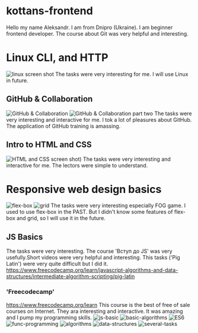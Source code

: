 # kottans-frontend

Hello my name Aleksandr. I am from Dnipro (Ukraine).
I am beginner frontend developer. The course about Git was very helpful and  interesting.

# Linux CLI, and HTTP
![linux screen shot](task_linux_cli/linux.jpg)
The tasks were very interesting for me. I will use Linux in future.

## GitHub & Collaboration 
![GitHub & Collaboration ](task_git_collaboration/GIt_colobaration.jpg)
![GitHub & Collaboration part two](task_git_collaboration/GitHub_Collaboration_p2.jpg)
The tasks were very interesting and interactive for me. I tok a lot of pleasures about GitHub. The application of GitHub training is amassing.

## Intro to HTML and CSS
![HTML and CSS screen shot](task_html_css_intro/HTML_CSS_basic.jpg))
The tasks were very interesting and interactive for me.
The lectors were simple to understand. 

# Responsive web design basics
![flex-box](task_responsive_web_design/flex-box.jpg)
![grid](task_responsive_web_design/Grid-template.jpg)
The tasks were very interesting especially FOG game. I used to use flex-box in the PAST.
But I didn't know some features of flex-box and grid, so I will use it in the future.

## JS Basics
The tasks were very interesting. 
The course 'Вступ до JS' was very usefully.Short videos were very helpful and interesting.
This tasks ('Pig Latin') were very quite difficult but I did it.
https://www.freecodecamp.org/learn/javascript-algorithms-and-data-structures/intermediate-algorithm-scripting/pig-latin
### 'Freecodecamp'
https://www.freecodecamp.org/learn
This course is the best of free of sale courses on Internet.
They ara interesting and interactive. It was amazing and I pump my programming skills.
![js-basic](task_js_basics/basic-js.jpg)
![basic-algorithms](task_js_basics/basic-algoritms.jpg)
![ES6](task_js_basics/es6.jpg)
![func-programming](task_js_basics/func-programming.jpg)
![algorithms](task_js_basics/algoritms.jpg)
![data-structures](task_js_basics/structures.jpg)
![several-tasks](task_js_basics/pig-latin.jpg)
#
